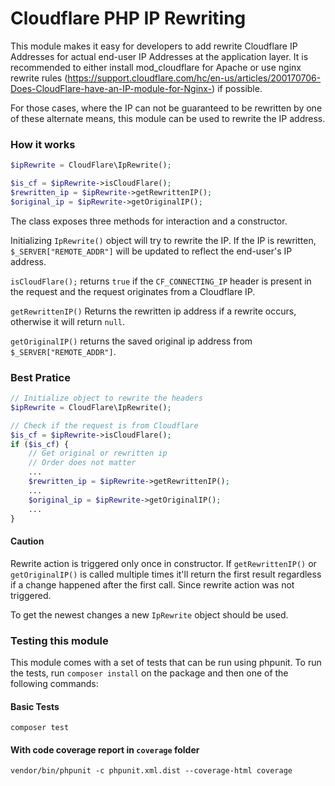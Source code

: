 # Cloudflare PHP IP Rewriting

This module makes it easy for developers to add rewrite Cloudflare IP Addresses for actual end-user IP Addresses at the application layer. It is recommended to either install mod_cloudflare for Apache or use nginx rewrite rules (<https://support.cloudflare.com/hc/en-us/articles/200170706-Does-CloudFlare-have-an-IP-module-for-Nginx->) if possible.

For those cases, where the IP can not be guaranteed to be rewritten by one of these alternate means, this module can be used to rewrite the IP address.

### How it works

```php
$ipRewrite = CloudFlare\IpRewrite();

$is_cf = $ipRewrite->isCloudFlare();
$rewritten_ip = $ipRewrite->getRewrittenIP();
$original_ip = $ipRewrite->getOriginalIP();
```

The class exposes three methods for interaction and a constructor.

Initializing `IpRewrite()` object will try to rewrite the IP. If the IP is rewritten, `$_SERVER["REMOTE_ADDR"]` will be updated to reflect the end-user's IP address.

`isCloudFlare();` returns `true` if the `CF_CONNECTING_IP` header is present in the request and the request originates from a Cloudflare IP.

`getRewrittenIP()` Returns the rewritten ip address if a rewrite occurs, otherwise it will return `null`.

`getOriginalIP()` returns the saved original ip address from `$_SERVER["REMOTE_ADDR"]`.

### Best Pratice

```php
// Initialize object to rewrite the headers
$ipRewrite = CloudFlare\IpRewrite();

// Check if the request is from Cloudflare
$is_cf = $ipRewrite->isCloudFlare();
if ($is_cf) {
    // Get original or rewritten ip
    // Order does not matter
    ...
    $rewritten_ip = $ipRewrite->getRewrittenIP();
    ...
    $original_ip = $ipRewrite->getOriginalIP();
    ...
}

```

#### Caution

Rewrite action is triggered only once in constructor. If `getRewrittenIP()` or `getOriginalIP()` is called multiple times it'll return the first result regardless if a change happened after the first call. Since rewrite action was not triggered.

To get the newest changes a new `IpRewrite` object should be used.

### Testing this module

This module comes with a set of tests that can be run using phpunit. To run the tests, run `composer install` on the package and then one of the following commands:

#### Basic Tests

    composer test

#### With code coverage report in `coverage` folder

    vendor/bin/phpunit -c phpunit.xml.dist --coverage-html coverage
